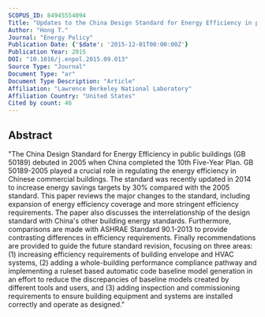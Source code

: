 ```yaml
---
SCOPUS_ID: 84945554094
Title: "Updates to the China Design Standard for Energy Efficiency in public buildings"
Author: "Hong T."
Journal: "Energy Policy"
Publication Date: {'$date': '2015-12-01T00:00:00Z'}
Publication Year: 2015
DOI: "10.1016/j.enpol.2015.09.013"
Source Type: "Journal"
Document Type: "ar"
Document Type Description: "Article"
Affiliation: "Lawrence Berkeley National Laboratory"
Affiliation Country: "United States"
Cited by count: 46
---
```


## Abstract
"The China Design Standard for Energy Efficiency in public buildings (GB 50189) debuted in 2005 when China completed the 10th Five-Year Plan. GB 50189-2005 played a crucial role in regulating the energy efficiency in Chinese commercial buildings. The standard was recently updated in 2014 to increase energy savings targets by 30% compared with the 2005 standard. This paper reviews the major changes to the standard, including expansion of energy efficiency coverage and more stringent efficiency requirements. The paper also discusses the interrelationship of the design standard with China's other building energy standards. Furthermore, comparisons are made with ASHRAE Standard 90.1-2013 to provide contrasting differences in efficiency requirements. Finally recommendations are provided to guide the future standard revision, focusing on three areas: (1) increasing efficiency requirements of building envelope and HVAC systems, (2) adding a whole-building performance compliance pathway and implementing a ruleset based automatic code baseline model generation in an effort to reduce the discrepancies of baseline models created by different tools and users, and (3) adding inspection and commissioning requirements to ensure building equipment and systems are installed correctly and operate as designed."
